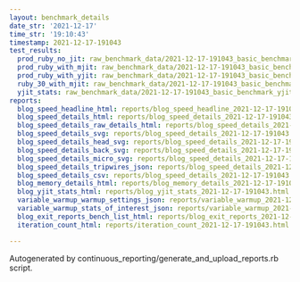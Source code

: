 ```yaml
---
layout: benchmark_details
date_str: '2021-12-17'
time_str: '19:10:43'
timestamp: 2021-12-17-191043
test_results:
  prod_ruby_no_jit: raw_benchmark_data/2021-12-17-191043_basic_benchmark_prod_ruby_no_jit.json
  prod_ruby_with_mjit: raw_benchmark_data/2021-12-17-191043_basic_benchmark_prod_ruby_with_mjit.json
  prod_ruby_with_yjit: raw_benchmark_data/2021-12-17-191043_basic_benchmark_prod_ruby_with_yjit.json
  ruby_30_with_mjit: raw_benchmark_data/2021-12-17-191043_basic_benchmark_ruby_30_with_mjit.json
  yjit_stats: raw_benchmark_data/2021-12-17-191043_basic_benchmark_yjit_stats.json
reports:
  blog_speed_headline_html: reports/blog_speed_headline_2021-12-17-191043.html
  blog_speed_details_html: reports/blog_speed_details_2021-12-17-191043.html
  blog_speed_details_raw_details_html: reports/blog_speed_details_2021-12-17-191043.raw_details.html
  blog_speed_details_svg: reports/blog_speed_details_2021-12-17-191043.svg
  blog_speed_details_head_svg: reports/blog_speed_details_2021-12-17-191043.head.svg
  blog_speed_details_back_svg: reports/blog_speed_details_2021-12-17-191043.back.svg
  blog_speed_details_micro_svg: reports/blog_speed_details_2021-12-17-191043.micro.svg
  blog_speed_details_tripwires_json: reports/blog_speed_details_2021-12-17-191043.tripwires.json
  blog_speed_details_csv: reports/blog_speed_details_2021-12-17-191043.csv
  blog_memory_details_html: reports/blog_memory_details_2021-12-17-191043.html
  blog_yjit_stats_html: reports/blog_yjit_stats_2021-12-17-191043.html
  variable_warmup_warmup_settings_json: reports/variable_warmup_2021-12-17-191043.warmup_settings.json
  variable_warmup_stats_of_interest_json: reports/variable_warmup_2021-12-17-191043.stats_of_interest.json
  blog_exit_reports_bench_list_html: reports/blog_exit_reports_2021-12-17-191043.bench_list.html
  iteration_count_html: reports/iteration_count_2021-12-17-191043.html

---
```

Autogenerated by continuous_reporting/generate_and_upload_reports.rb script.
